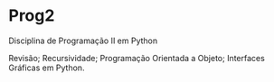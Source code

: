 # Prog2
Disciplina de Programação II em Python

Revisão;
Recursividade;
Programação Orientada a Objeto;
Interfaces Gráficas em Python.


